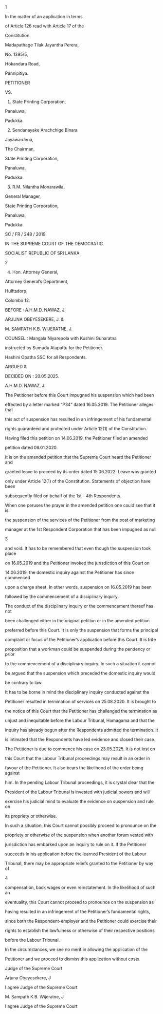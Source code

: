 1

In the matter of an application in terms

of Article 126 read with Article 17 of the

Constitution.

Madapathage Tilak Jayantha Perera,

No. 1395/5,

Hokandara Road,

Pannipitiya.

PETITIONER

VS.

1. State Printing Corporation,

Panaluwa,

Padukka.

2. Sendanayake Arachchige Binara

Jayawardena,

The Chairman,

State Printing Corporation,

Panaluwa,

Padukka.

3. R.M. Nilantha Monarawila,

General Manager,

State Printing Corporation,

Panaluwa,

Padukka.

SC / FR / 248 / 2019

IN THE SUPREME COURT OF THE DEMOCRATIC

SOCIALIST REPUBLIC OF SRI LANKA

2

4. Hon. Attorney General,

Attorney General’s Department,

Hulftsdorp,

Colombo 12.

BEFORE : A.H.M.D. NAWAZ, J.

ARJUNA OBEYESEKERE, J. &

M. SAMPATH K.B. WIJERATNE, J.

COUNSEL : Mangala Niyarepola with Kushini Gunaratna

instructed by Sumudu Atapattu for the Petitioner.

Hashini Opatha SSC for all Respondents.

ARGUED &

DECIDED ON : 20.05.2025.

A.H.M.D. NAWAZ, J.

The Petitioner before this Court impugned his suspension which had been

effected by a letter marked “P34” dated 16.05.2019. The Petitioner alleges that

this act of suspension has resulted in an infringement of his fundamental

rights guaranteed and protected under Article 12(1) of the Constitution.

Having filed this petition on 14.06.2019, the Petitioner filed an amended

petition dated 06.01.2020.

It is on the amended petition that the Supreme Court heard the Petitioner and

granted leave to proceed by its order dated 15.06.2022. Leave was granted

only under Article 12(1) of the Constitution. Statements of objection have been

subsequently filed on behalf of the 1st - 4th Respondents.

When one peruses the prayer in the amended petition one could see that it is

the suspension of the services of the Petitioner from the post of marketing

manager at the 1st Respondent Corporation that has been impugned as null

3

and void. It has to be remembered that even though the suspension took place

on 16.05.2019 and the Petitioner invoked the jurisdiction of this Court on

14.06.2019, the domestic inquiry against the Petitioner has since commenced

upon a charge sheet. In other words, suspension on 16.05.2019 has been

followed by the commencement of a disciplinary inquiry.

The conduct of the disciplinary inquiry or the commencement thereof has not

been challenged either in the original petition or in the amended petition

preferred before this Court. It is only the suspension that forms the principal

complaint or focus of the Petitioner’s application before this Court. It is trite

proposition that a workman could be suspended during the pendency or prior

to the commencement of a disciplinary inquiry. In such a situation it cannot

be argued that the suspension which preceded the domestic inquiry would

be contrary to law.

It has to be borne in mind the disciplinary inquiry conducted against the

Petitioner resulted in termination of services on 25.08.2020. It is brought to

the notice of this Court that the Petitioner has challenged the termination as

unjust and inequitable before the Labour Tribunal, Homagama and that the

inquiry has already begun after the Respondents admitted the termination. It

is intimated that the Respondents have led evidence and closed their case.

The Petitioner is due to commence his case on 23.05.2025. It is not lost on

this Court that the Labour Tribunal proceedings may result in an order in

favour of the Petitioner. It also bears the likelihood of the order being against

him. In the pending Labour Tribunal proceedings, it is crystal clear that the

President of the Labour Tribunal is invested with judicial powers and will

exercise his judicial mind to evaluate the evidence on suspension and rule on

its propriety or otherwise.

In such a situation, this Court cannot possibly proceed to pronounce on the

propriety or otherwise of the suspension when another forum vested with

jurisdiction has embarked upon an inquiry to rule on it. If the Petitioner

succeeds in his application before the learned President of the Labour

Tribunal, there may be appropriate reliefs granted to the Petitioner by way of

4

compensation, back wages or even reinstatement. In the likelihood of such an

eventuality, this Court cannot proceed to pronounce on the suspension as

having resulted in an infringement of the Petitioner’s fundamental rights,

since both the Respondent-employer and the Petitioner could exercise their

rights to establish the lawfulness or otherwise of their respective positions

before the Labour Tribunal.

In the circumstances, we see no merit in allowing the application of the

Petitioner and we proceed to dismiss this application without costs.

Judge of the Supreme Court

Arjuna Obeyesekere, J

I agree Judge of the Supreme Court

M. Sampath K.B. Wijeratne, J

I agree Judge of the Supreme Court